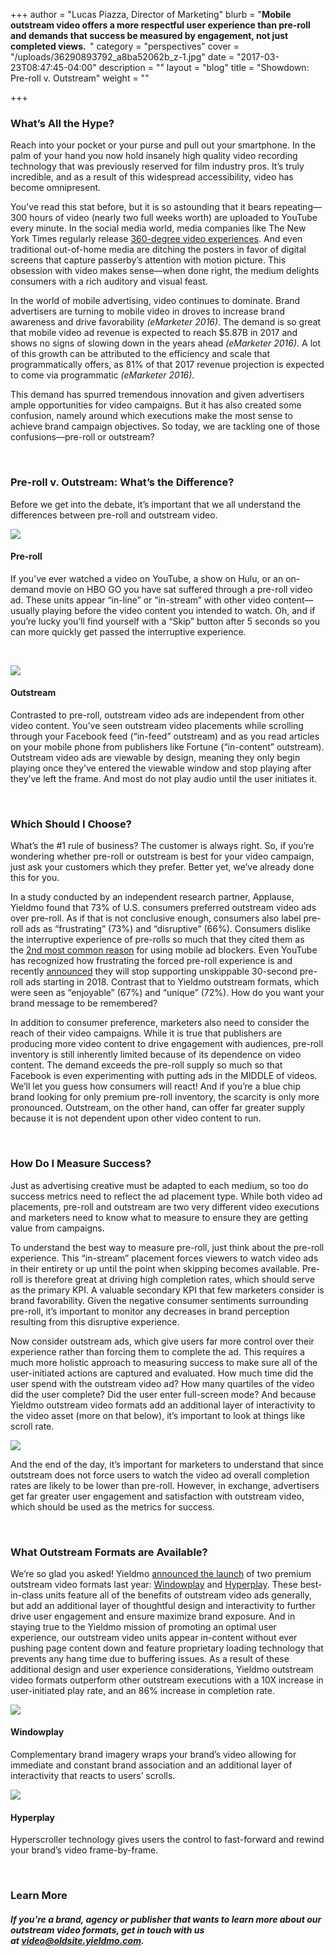 +++
author = "Lucas Piazza, Director of Marketing"
blurb = "<strong>Mobile outstream video offers a more respectful user experience than pre-roll and demands that success be measured by engagement, not just completed views. &nbsp;</strong>"
category = "perspectives"
cover = "/uploads/36290893792_a8ba52062b_z-1.jpg"
date = "2017-03-23T08:47:45-04:00"
description = ""
layout = "blog"
title = "Showdown: Pre-roll v. Outstream"
weight = ""

+++
### **What’s All the Hype?**

Reach into your pocket or your purse and pull out your smartphone. In the palm of your hand you now hold insanely high quality video recording technology that was previously reserved for film industry pros. It’s truly incredible, and as a result of this widespread accessibility, video has become omnipresent.

You’ve read this stat before, but it is so astounding that it bears repeating—300 hours of video (nearly two full weeks worth) are uploaded to YouTube every minute. In the social media world, media companies like The New York Times regularly release [360-degree video experiences](http://www.nytimes.com/video/the-daily-360). And even traditional out-of-home media are ditching the posters in favor of digital screens that capture passerby’s attention with motion picture. This obsession with video makes sense—when done right, the medium delights consumers with a rich auditory and visual feast.

In the world of mobile advertising, video continues to dominate. Brand advertisers are turning to mobile video in droves to increase brand awareness and drive favorability _(eMarketer 2016)_. The demand is so great that mobile video ad revenue is expected to reach $5.87B in 2017 and shows no signs of slowing down in the years ahead _(eMarketer 2016)_. A lot of this growth can be attributed to the efficiency and scale that programmatically offers, as 81% of that 2017 revenue projection is expected to come via programmatic _(eMarketer 2016)_.

This demand has spurred tremendous innovation and given advertisers ample opportunities for video campaigns. But it has also created some confusion, namely around which executions make the most sense to achieve brand campaign objectives. So today, we are tackling one of those confusions—pre-roll or outstream?

 

### Pre-roll v. Outstream: What’s the Difference?

Before we get into the debate, it’s important that we all understand the differences between pre-roll and outstream video.

![](/uploads/preroll_Outstream_Blog_Mar2017.gif)

#### Pre-roll

If you’ve ever watched a video on YouTube, a show on Hulu, or an on-demand movie on HBO GO you have sat suffered through a pre-roll video ad. These units appear “in-line” or “in-stream” with other video content—usually playing before the video content you intended to watch. Oh, and if you’re lucky you’ll find yourself with a “Skip” button after 5 seconds so you can more quickly get passed the interruptive experience.

 

![](/uploads/Hyperplay_Outstream_Blog_Mar2017.gif)

#### Outstream

Contrasted to pre-roll, outstream video ads are independent from other video content. You’ve seen outstream video placements while scrolling through your Facebook feed (“in-feed” outstream) and as you read articles on your mobile phone from publishers like Fortune (“in-content” outstream). Outstream video ads are viewable by design, meaning they only begin playing once they’ve entered the viewable window and stop playing after they’ve left the frame. And most do not play audio until the user initiates it.

 

### Which Should I Choose?

What’s the #1 rule of business? The customer is always right. So, if you’re wondering whether pre-roll or outstream is best for your video campaign, just ask your customers which they prefer. Better yet, we’ve already done this for you.

In a study conducted by an independent research partner, Applause, Yieldmo found that 73% of U.S. consumers preferred outstream video ads over pre-roll. As if that is not conclusive enough, consumers also label pre-roll ads as “frustrating” (73%) and “disruptive” (66%). Consumers dislike the interruptive experience of pre-rolls so much that they cited them as the [2nd most common reason](http://www.iab.com/insights/ad-blocking-blocks-ads-win-back/) for using mobile ad blockers. Even YouTube has recognized how frustrating the forced pre-roll experience is and recently [announced](http://www.mediapost.com/publications/article/295439/youtube-nixes-30-second-unskippable-ads-as-mobile.html?utm_source=newsletter&utm_medium=email&utm_content=headline&utm_campaign=100658&hashid=i6Ey-XrdOq7uVE18v83x4GadOMo) they will stop supporting unskippable 30-second pre-roll ads starting in 2018. Contrast that to Yieldmo outstream formats, which were seen as “enjoyable” (67%) and “unique” (72%). How do you want your brand message to be remembered?

In addition to consumer preference, marketers also need to consider the reach of their video campaigns. While it is true that publishers are producing more video content to drive engagement with audiences, pre-roll inventory is still inherently limited because of its dependence on video content. The demand exceeds the pre-roll supply so much so that Facebook is even experimenting with putting ads in the MIDDLE of videos. We’ll let you guess how consumers will react! And if you’re a blue chip brand looking for only premium pre-roll inventory, the scarcity is only more pronounced. Outstream, on the other hand, can offer far greater supply because it is not dependent upon other video content to run.

 

### How Do I Measure Success?

Just as advertising creative must be adapted to each medium, so too do success metrics need to reflect the ad placement type. While both video ad placements, pre-roll and outstream are two very different video executions and marketers need to know what to measure to ensure they are getting value from campaigns.

To understand the best way to measure pre-roll, just think about the pre-roll experience. This “in-stream” placement forces viewers to watch video ads in their entirety or up until the point when skipping becomes available. Pre-roll is therefore great at driving high completion rates, which should serve as the primary KPI. A valuable secondary KPI that few marketers consider is brand favorability. Given the negative consumer sentiments surrounding pre-roll, it’s important to monitor any decreases in brand perception resulting from this disruptive experience.

Now consider outstream ads, which give users far more control over their experience rather than forcing them to complete the ad. This requires a much more holistic approach to measuring success to make sure all of the user-initiated actions are captured and evaluated. How much time did the user spend with the outstream video ad? How many quartiles of the video did the user complete? Did the user enter full-screen mode? And because Yieldmo outstream video formats add an additional layer of interactivity to the video asset (more on that below), it’s important to look at things like scroll rate.

![](/uploads/Outstream_video_chart_03172017.png)

And the end of the day, it’s important for marketers to understand that since outstream does not force users to watch the video ad overall completion rates are likely to be lower than pre-roll. However, in exchange, advertisers get far greater user engagement and satisfaction with outstream video, which should be used as the metrics for success.

 

### What Outstream Formats are Available?

We’re so glad you asked! Yieldmo [announced the launch](http://oldsite.yieldmo.com/2016/06/15/mobile-outstream-video/) of two premium outstream video formats last year: [Windowplay](http://formatsoldsite.yieldmo.com/#/demo/windowplay) and [Hyperplay](http://formatsoldsite.yieldmo.com/#/demo/hyperplay). These best-in-class units feature all of the benefits of outstream video ads generally, but add an additional layer of thoughtful design and interactivity to further drive user engagement and ensure maximize brand exposure. And in staying true to the Yieldmo mission of promoting an optimal user experience, our outstream video units appear in-content without ever pushing page content down and feature proprietary loading technology that prevents any hang time due to buffering issues. As a result of these additional design and user experience considerations, Yieldmo outstream video formats outperform other outstream executions with a 10X increase in user-initiated play rate, and an 86% increase in completion rate.

![](/uploads/Windowplay_Outstream_Blog_Mar2017.gif)

#### Windowplay

Complementary brand imagery wraps your brand’s video allowing for immediate and constant brand association and an additional layer of interactivity that reacts to users’ scrolls.

![](/uploads/Hyperplay_Outstream_Blog_Mar2017.gif)

#### Hyperplay

Hyperscroller technology gives users the control to fast-forward and rewind your brand’s video frame-by-frame.

 

### Learn More

##### If you’re a brand, agency or publisher that wants to learn more about our outstream video formats, get in touch with us at [video@oldsite.yieldmo.com](mailto:video@oldsite.yieldmo.com).